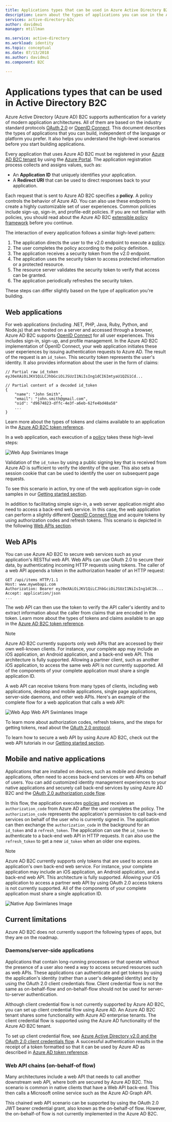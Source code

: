 ```yaml
---
title: Applications types that can be used in Azure Active Directory B2C | Microsoft Docs
description: Learn about the types of applications you can use in the Azure Active Directory B2C.
services: active-directory-b2c
author: davidmu1
manager: mtillman

ms.service: active-directory
ms.workload: identity
ms.topic: conceptual
ms.date: 07/13/2018
ms.author: davidmu1
ms.component: B2C

---
```

# Applications types that can be used in Active Directory B2C

Azure Active Directory (Azure AD) B2C supports authentication for a variety of modern application architectures. All of them are based on the industry standard protocols [OAuth 2.0](active-directory-b2c-reference-protocols.md) or [OpenID Connect](active-directory-b2c-reference-protocols.md). This document describes the types of applications that you can build, independent of the language or platform you prefer. It also helps you understand the high-level scenarios before you start building applications.

Every application that uses Azure AD B2C must be registered in your [Azure AD B2C tenant](active-directory-b2c-get-started.md) by using the [Azure Portal](https://portal.azure.com/). The application registration process collects and assigns values, such as:

* An **Application ID** that uniquely identifies your application.
* A **Redirect URI** that can be used to direct responses back to your application.

Each request that is sent to Azure AD B2C specifies a **policy**. A policy controls the behavior of Azure AD. You can also use these endpoints to create a highly customizable set of user experiences. Common policies include sign-up, sign-in, and profile-edit policies. If you are not familiar with policies, you should read about the Azure AD B2C [extensible policy framework](active-directory-b2c-reference-policies.md) before you continue.

The interaction of every application follows a similar high-level pattern:

1. The application directs the user to the v2.0 endpoint to execute a [policy](active-directory-b2c-reference-policies.md).
2. The user completes the policy according to the policy definition.
3. The application receives a security token from the v2.0 endpoint.
4. The application uses the security token to access protected information or a protected resource.
5. The resource server validates the security token to verify that access can be granted.
6. The application periodically refreshes the security token.

These steps can differ slightly based on the type of application you're building.

## Web applications

For web applications (including .NET, PHP, Java, Ruby, Python, and Node.js) that are hosted on a server and accessed through a browser, Azure AD B2C supports [OpenID Connect](active-directory-b2c-reference-protocols.md) for all user experiences. This includes sign-in, sign-up, and profile management. In the Azure AD B2C implementation of OpenID Connect, your web application initiates these user experiences by issuing authentication requests to Azure AD. The result of the request is an `id_token`. This security token represents the user's identity. It also provides information about the user in the form of claims:

```
// Partial raw id_token
eyJ0eXAiOiJKV1QiLCJhbGciOiJSUzI1NiIsIng1dCI6ImtyaU1QZG1Cd...

// Partial content of a decoded id_token
{
    "name": "John Smith",
    "email": "john.smith@gmail.com",
    "oid": "d9674823-dffc-4e3f-a6eb-62fe4bd48a58"
    ...
}
```

Learn more about the types of tokens and claims available to an application in the [Azure AD B2C token reference](active-directory-b2c-reference-tokens.md).

In a web application, each execution of a [policy](active-directory-b2c-reference-policies.md) takes these high-level steps:

![Web App Swimlanes Image](./media/active-directory-b2c-apps/webapp.png)

Validation of the `id_token` by using a public signing key that is received from Azure AD is sufficient to verify the identity of the user. This also sets a session cookie that can be used to identify the user on subsequent page requests.

To see this scenario in action, try one of the web application sign-in code samples in our [Getting started section](active-directory-b2c-overview.md).

In addition to facilitating simple sign-in, a web server application might also need to access a back-end web service. In this case, the web application can perform a slightly different [OpenID Connect flow](active-directory-b2c-reference-oidc.md) and acquire tokens by using authorization codes and refresh tokens. This scenario is depicted in the following [Web APIs section](#web-apis).

## Web APIs

You can use Azure AD B2C to secure web services such as your application's RESTful web API. Web APIs can use OAuth 2.0 to secure their data, by authenticating incoming HTTP requests using tokens. The caller of a web API appends a token in the authorization header of an HTTP request:

```
GET /api/items HTTP/1.1
Host: www.mywebapi.com
Authorization: Bearer eyJ0eXAiOiJKV1QiLCJhbGciOiJSUzI1NiIsIng1dCI6...
Accept: application/json
...
```

The web API can then use the token to verify the API caller's identity and to extract information about the caller from claims that are encoded in the token. Learn more about the types of tokens and claims available to an app in the [Azure AD B2C token reference](active-directory-b2c-reference-tokens.md).

> [!NOTE]
> Azure AD B2C currently supports only web APIs that are accessed by their own well-known clients. For instance, your complete app may include an iOS application, an Android application, and a back-end web API. This architecture is fully supported. Allowing a partner client, such as another iOS application, to access the same web API is not currently supported. All of the components of your complete application must share a single application ID.
>
>

A web API can receive tokens from many types of clients, including web applications, desktop and mobile applications, single page applications, server-side daemons, and other web APIs. Here's an example of the complete flow for a web application that calls a web API:

![Web App Web API Swimlanes Image](./media/active-directory-b2c-apps/webapi.png)

To learn more about authorization codes, refresh tokens, and the steps for getting tokens, read about the [OAuth 2.0 protocol](active-directory-b2c-reference-oauth-code.md).

To learn how to secure a web API by using Azure AD B2C, check out the web API tutorials in our [Getting started section](active-directory-b2c-overview.md).

## Mobile and native applications

Applications that are installed on devices, such as mobile and desktop applications, often need to access back-end services or web APIs on behalf of users. You can add customized identity management experiences to your native applications and securely call back-end services by using Azure AD B2C and the [OAuth 2.0 authorization code flow](active-directory-b2c-reference-oauth-code.md).  

In this flow, the application executes [policies](active-directory-b2c-reference-policies.md) and receives an `authorization_code` from Azure AD after the user completes the policy. The `authorization_code` represents the application's permission to call back-end services on behalf of the user who is currently signed in. The application can then exchange the `authorization_code` in the background for an `id_token` and a `refresh_token`.  The application can use the `id_token` to authenticate to a back-end web API in HTTP requests. It can also use the `refresh_token` to get a new `id_token` when an older one expires.

> [!NOTE]
> Azure AD B2C currently supports only tokens that are used to access an application's own back-end web service. For instance, your complete application may include an iOS application, an Android application, and a back-end web API. This architecture is fully supported. Allowing your iOS application to access a partner web API by using OAuth 2.0 access tokens is not currently supported. All of the components of your complete application must share a single application ID.
>
>

![Native App Swimlanes Image](./media/active-directory-b2c-apps/native.png)

## Current limitations

Azure AD B2C does not currently support the following types of apps, but they are on the roadmap. 

### Daemons/server-side applications

Applications that contain long-running processes or that operate without the presence of a user also need a way to access secured resources such as web APIs. These applications can authenticate and get tokens by using the application's identity (rather than a user's delegated identity) and by using the OAuth 2.0 client credentials flow. Client credential flow is not the same as on-behalf-flow and on-behalf-flow should not be used for server-to-server authentication.

Although client credential flow is not currently supported by Azure AD B2C, you can set up client credential flow using Azure AD. An Azure AD B2C tenant shares some functionality with Azure AD enterprise tenants.  The client credential flow is supported using the Azure AD functionality of the Azure AD B2C tenant. 

To set up client credential flow, see [Azure Active Directory v2.0 and the OAuth 2.0 client credentials flow](https://docs.microsoft.com/azure/active-directory/develop/active-directory-v2-protocols-oauth-client-creds). A successful authentication results in the receipt of a token formatted so that it can be used by Azure AD as described in [Azure AD token reference](https://docs.microsoft.com/azure/active-directory/develop/active-directory-token-and-claims).


### Web API chains (on-behalf-of flow)

Many architectures include a web API that needs to call another downstream web API, where both are secured by Azure AD B2C. This scenario is common in native clients that have a Web API back-end. This then calls a Microsoft online service such as the Azure AD Graph API.

This chained web API scenario can be supported by using the OAuth 2.0 JWT bearer credential grant, also known as the on-behalf-of flow.  However, the on-behalf-of flow is not currently implemented in the Azure AD B2C.
